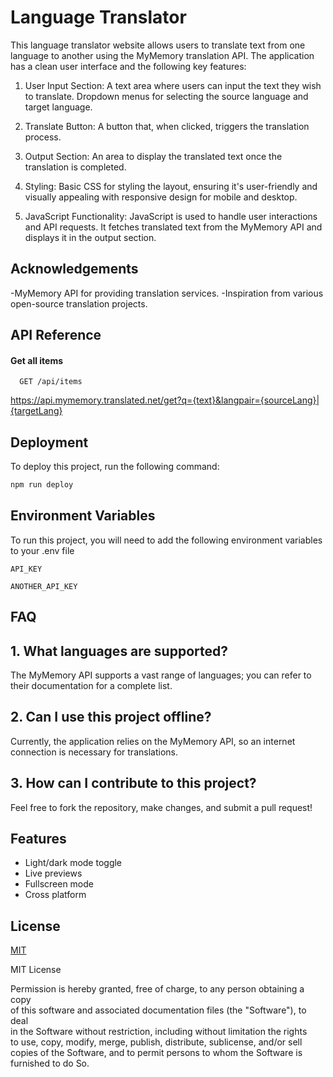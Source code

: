 
# Language Translator

This language translator website allows users to translate text from one language to another using the MyMemory translation API. The application has a clean user interface and the following key features:

1. User Input Section:
A text area where users can input the text they wish to translate.
Dropdown menus for selecting the source language and target language.

2. Translate Button:
A button that, when clicked, triggers the translation process.

3. Output Section:
An area to display the translated text once the translation is completed.

4. Styling:
Basic CSS for styling the layout, ensuring it's user-friendly and visually appealing with responsive design for mobile and desktop.

5. JavaScript Functionality:
JavaScript is used to handle user interactions and API requests.
It fetches translated text from the MyMemory API and displays it in the output section.


## Acknowledgements

-MyMemory API for providing translation  services.
-Inspiration from various open-source translation projects.


## API Reference

#### Get all items

```http
  GET /api/items
```
https://api.mymemory.translated.net/get?q={text}&langpair={sourceLang}|{targetLang}


## Deployment
  
To deploy this project, run the following command:  

```bash  
npm run deploy
```


## Environment Variables

To run this project, you will need to add the following environment variables to your .env file

`API_KEY`

`ANOTHER_API_KEY`


## FAQ

## 1. What languages are supported?
The MyMemory API supports a vast range of languages; you can refer to their documentation for a complete list.

## 2. Can I use this project offline?
Currently, the application relies on the MyMemory API, so an internet connection is necessary for translations.

## 3. How can I contribute to this project?
Feel free to fork the repository, make changes, and submit a pull request!


## Features

- Light/dark mode toggle
- Live previews
- Fullscreen mode
- Cross platform


## License

[MIT](https://choosealicense.com/licenses/mit/)

MIT License  

Permission is hereby granted, free of charge, to any person obtaining a copy  
of this software and associated documentation files (the "Software"), to deal  
in the Software without restriction, including without limitation the rights  
to use, copy, modify, merge, publish, distribute, sublicense, and/or sell  
copies of the Software, and to permit persons to whom the Software is  
furnished to do So.
